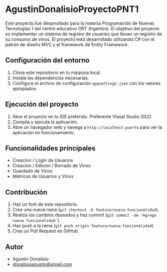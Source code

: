 # AgustinDonalisioProyectoPNT1

Este proyecto fue desarrollado para la materia Programación de Nuevas Tecnologías 1 del centro educativo ORT Argentina.
El objetivo del proyecto es implementar un sistema de registro de usuarios que llevan un registro de su consumo de vinos. 
El proyecto está desarrollado utilizando C# con el patrón de diseño MVC y el framework de Entity Framework.

## Configuración del entorno

1. Clona este repositorio en tu máquina local.
2. Instala las dependencias necesarias.
3. Configura el archivo de configuración `appsettings.json` con los valores apropiados.

## Ejecución del proyecto

1. Abre el proyecto en tu IDE preferido. Preferente Visual Studio 2022
2. Compila y ejecuta la aplicación.
3. Abre un navegador web y navega a `http://localhost:puerto` para ver la aplicación en funcionamiento.

## Funcionalidades principales

- Creacion / Login de Usuarios
- Creacion / Edicion / Borrado de Vinos
- Guardado de Vinos
- Metricas de Usuarios y Vinos

## Contribución

1. Haz un fork de este repositorio.
2. Crea una nueva rama (`git checkout -b feature/nueva-funcionalidad`).
3. Realiza los cambios deseados y haz commit (`git commit -am 'Agrega nueva funcionalidad'`).
4. Haz push a la rama (`git push origin feature/nueva-funcionalidad`).
5. Crea un Pull Request en GitHub.

## Autor

- Agustin Donalisio
- donalisioagustin@gmail.com

